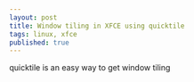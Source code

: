 ```yaml
---
layout: post
title: Window tiling in XFCE using quicktile
tags: linux, xfce
published: true
---
```


quicktile is an easy way to get window tiling
